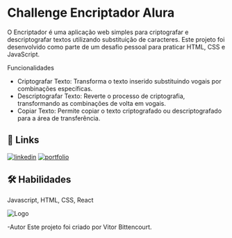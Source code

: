 # Challenge Encriptador Alura

O Encriptador é uma aplicação web simples para criptografar e descriptografar textos utilizando substituição de caracteres. Este projeto foi desenvolvido como parte de um desafio pessoal para praticar HTML, CSS e JavaScript.

Funcionalidades
- Criptografar Texto: Transforma o texto inserido substituindo vogais por combinações específicas.
- Descriptografar Texto: Reverte o processo de criptografia, transformando as combinações de volta em vogais.
- Copiar Texto: Permite copiar o texto criptografado ou descriptografado para a área de transferência.

## 🔗 Links
[![linkedin](https://img.shields.io/badge/linkedin-0A66C2?style=for-the-badge&logo=linkedin&logoColor=white)](https://www.linkedin.com/in/vitor-bittencourt-4a263a265/)
[![portfolio](https://img.shields.io/badge/my_portfolio-000?style=for-the-badge&logo=ko-fi&logoColor=white)](https://trywxyz.github.io/Challenge-Encriptador-Alura/)


## 🛠 Habilidades
Javascript, HTML, CSS, React

![Logo](https://i.pinimg.com/736x/08/a3/a2/08a3a25b43e83a728fe6ea147ef4b686.jpg)



-Autor
Este projeto foi criado por Vitor Bittencourt.
